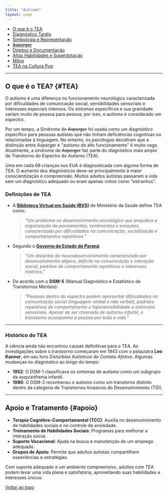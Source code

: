 ```yaml
---
title: "Autismo"
layout: page
---
```





- [O que é o TEA](/pages/autismo/autismo.html)
- [Diagnóstico Tardio](/pages/autismo/teadultos.html)
- [Simbologia e Representação](/pages/autismo/identificadao.html)
- [~~Asperger~~](/pages/autismo/asperger.html)
- [Direitos e Documentação](/pages/autismo/direitos.html)
- [Altas Habilidades e Superdotação](/pages/autismo/habilidades.html)
- [Mitos](/pages/autismo/mitos.html)
- [TEA na Cultura Pop](/pages/autismo/namidia.html)

---

## O que é o TEA? {#TEA}

O autismo é uma diferença no funcionamento neurológico caracterizada por dificuldades de comunicação social, sensibilidades sensoriais e interesses especiais intensos. Os sintomas específicos e sua gravidade variam muito de pessoa para pessoa; por isso, o autismo é considerado um espectro.

Por um tempo, a Síndrome de ~~Asperger~~ foi usada como um diagnóstico específico para pessoas autistas que não tinham deficiências cognitivas ou relacionadas à linguagem. No entanto, os psicólogos decidiram que a distinção entre Asperger e "autismo de alto funcionamento" é muito vaga. Atualmente, a síndrome de ~~Asperger~~ faz parte do diagnóstico mais amplo de Transtorno do Espectro do Autismo (TEA).

Uma em cada 68 crianças nos EUA é diagnosticada com alguma forma de TEA. O aumento dos diagnósticos deve-se principalmente à maior conscientização e compreensão. Muitos adultos autistas passaram a vida sem um diagnóstico adequado ou eram apenas vistos como "estranhos".

### Definições de TEA

- A [**Biblioteca Virtual em Saúde (BVS)**](https://bvsms.saude.gov.br/transtorno-do-espectro-autista-tea-autismo/#:~:text=Tem%20como%20características%20a%20dificuldade,ou%20três%20anos%20de%20idade.) do Ministério da Saúde define TEA como:

  > *"Um problema no desenvolvimento neurológico que prejudica a organização de pensamentos, sentimentos e emoções, caracterizado por dificuldades na comunicação, socialização e comportamentos repetitivos."*

- Segundo o [**Governo do Estado do Paraná**](https://www.saude.pr.gov.br/Pagina/Transtorno-do-Espectro-Autista-TEA):

  > *"Um distúrbio do neurodesenvolvimento caracterizado por desenvolvimento atípico, déficits na comunicação e interação social, padrões de comportamento repetitivos e interesses restritos."*

- De acordo com o **DSM-5** (Manual Diagnóstico e Estatístico de Transtornos Mentais):

  > *"Pessoas dentro do espectro podem apresentar dificuldades na comunicação social (linguagem verbal e não verbal), padrões repetitivos de comportamento e hipersensibilidade a estímulos sensoriais. Apesar de ser chamado de autismo infantil, o transtorno acompanha a pessoa por toda a vida."*

---

### Histórico do TEA

A ciência ainda não encontrou causas definitivas para o TEA. As investigações sobre o transtorno começaram em 1943 com o psiquiatra **Leo Kanner**, em seu livro *Distúrbios Autísticos do Contato Afetivo*. Algumas mudanças no diagnóstico ao longo do tempo:

- **1952**: O DSM-1 classificava os sintomas de autismo como um subgrupo da esquizofrenia infantil.
- **1980**: O DSM-3 reconheceu o autismo como um transtorno distinto dentro da categoria de Transtornos Invasivos do Desenvolvimento (TID).

---

## Apoio e Tratamento {#apoio}

- **Terapia Cognitivo-Comportamental (TCC)**: Auxilia no desenvolvimento de habilidades sociais e no controle da ansiedade.
- **Treinamento de Habilidades Sociais**: Programas para melhorar a interação social.
- **Suporte Vocacional**: Ajuda na busca e manutenção de um emprego adequado.
- **Grupos de Apoio**: Permite que adultos autistas compartilhem experiências e estratégias.

Com suporte adequado e um ambiente compreensivo, adultos com TEA podem levar uma vida plena e satisfatória, aproveitando suas habilidades e interesses únicos.

[Voltar ao topo](#top)
